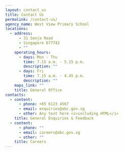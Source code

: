```yaml
---
layout: contact_us
title: Contact Us
permalink: /contact-us/
agency_name: West View Primary School
locations:
  - address:
      - 31 Senja Road
      - Singapore 677742
      - ""
    operating_hours:
      - days: Mon - Thu
        time: 7.15 a.m. - 5.15 p.m.
        description: ""
      - days: Fri
        time: 7.15 a.m. - 4.45 p.m.
        description: ""
    maps_link: ""
    title: General Office
contacts:
  - content:
      - phone: +65 6123 4567
      - email: enquiries@abc.gov.sg
      - other: Any text here <i>including HTML</i>
    title: General Enquiries & Feedback
  - content:
      - phone: ""
      - email: careers@abc.gov.sg
      - other: ""
    title: Careers
---
```

